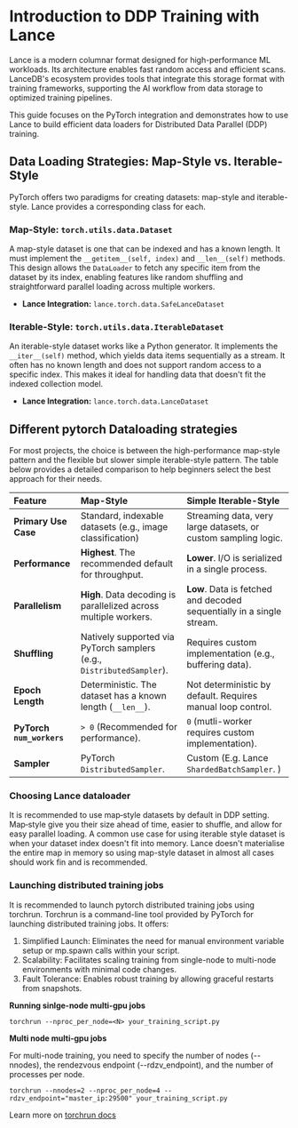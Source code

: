 
# Introduction to DDP Training with Lance


Lance is a modern columnar format designed for high-performance ML workloads. Its architecture enables fast random access and efficient scans. LanceDB's ecosystem provides tools that integrate this storage format with training frameworks, supporting the AI workflow from data storage to optimized training pipelines. 

This guide focuses on the PyTorch integration and demonstrates how to use Lance to build efficient data loaders for Distributed Data Parallel (DDP) training.

## Data Loading Strategies: Map-Style vs. Iterable-Style

PyTorch offers two paradigms for creating datasets: map-style and iterable-style. Lance provides a corresponding class for each.

### Map-Style: `torch.utils.data.Dataset`
A map-style dataset is one that can be indexed and has a known length. It must implement the `__getitem__(self, index)` and `__len__(self)` methods. This design allows the `DataLoader` to fetch any specific item from the dataset by its index, enabling features like random shuffling and straightforward parallel loading across multiple workers. 

*   **Lance Integration:** `lance.torch.data.SafeLanceDataset`

### Iterable-Style: `torch.utils.data.IterableDataset`
An iterable-style dataset works like a Python generator. It implements the `__iter__(self)` method, which yields data items sequentially as a stream. It often has no known length and does not support random access to a specific index. This makes it ideal for handling data that doesn't fit the indexed collection model.

*   **Lance Integration:** `lance.torch.data.LanceDataset`

## Different pytorch Dataloading strategies

For most projects, the choice is between the high-performance map-style pattern and the flexible but slower simple iterable-style pattern. The table below provides a detailed comparison to help beginners select the best approach for their needs.

| Feature | Map-Style | Simple Iterable-Style |
| :--- | :--- | :--- |
| **Primary Use Case** | Standard, indexable datasets (e.g., image classification) | Streaming data, very large datasets, or custom sampling logic. |
| **Performance** | **Highest**. The recommended default for throughput. | **Lower**. I/O is serialized in a single process. |
| **Parallelism** | **High**. Data decoding is parallelized across multiple workers. | **Low**. Data is fetched and decoded sequentially in a single stream. |
| **Shuffling** | Natively supported via PyTorch samplers (e.g., `DistributedSampler`).  | Requires custom implementation (e.g., buffering data). |
| **Epoch Length** | Deterministic. The dataset has a known length (`__len__`).  | Not deterministic by default. Requires manual loop control. |
| **PyTorch `num_workers`** | `> 0` (Recommended for performance). | `0` (mutli-worker requires custom implementation). |
| **Sampler** | PyTorch `DistributedSampler`. | Custom (E.g. Lance `ShardedBatchSampler`. ) |

### Choosing Lance dataloader
It is recommended to use map‑style datasets by default in DDP setting. Map‑style give you their size ahead of time, easier to shuffle, and allow for easy parallel loading. A common use case for using iterable style dataset is when your dataset index doesn't fit into memory. 
Lance doesn't materialise the entire map in memory so using map-style dataset in almost all cases should work fin and is recommended. 

### Launching distributed training jobs

It is recommended to launch pytorch distributed training jobs using torchrun. Torchrun is a command-line tool provided by PyTorch for launching distributed training jobs. It offers:

1. Simplified Launch: Eliminates the need for manual environment variable setup or mp.spawn calls within your script.
2. Scalability: Facilitates scaling training from single-node to multi-node environments with minimal code changes.
3. Fault Tolerance: Enables robust training by allowing graceful restarts from snapshots.

**Running sinlge-node multi-gpu jobs**

```
torchrun --nproc_per_node=<N> your_training_script.py
```

**Multi node multi-gpu jobs**

For multi-node training, you need to specify the number of nodes (--nnodes), the rendezvous endpoint (--rdzv_endpoint), and the number of processes per node.

```
torchrun --nnodes=2 --nproc_per_node=4 --rdzv_endpoint="master_ip:29500" your_training_script.py
```

Learn more on [torchrun docs](https://docs.pytorch.org/docs/stable/elastic/run.html)